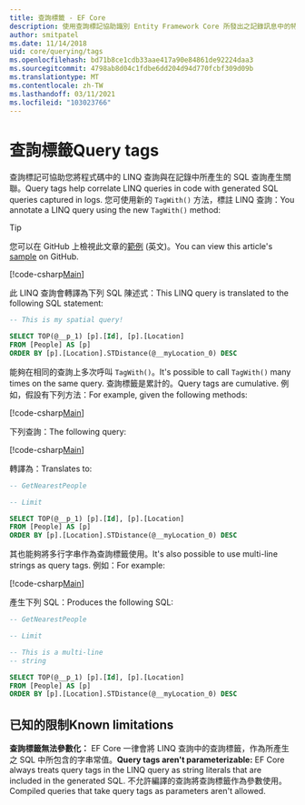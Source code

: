 ```yaml
---
title: 查詢標籤 - EF Core
description: 使用查詢標記協助識別 Entity Framework Core 所發出之記錄訊息中的特定查詢
author: smitpatel
ms.date: 11/14/2018
uid: core/querying/tags
ms.openlocfilehash: bd71b8ce1cdb33aae417a90e84861de92224daa3
ms.sourcegitcommit: 4798ab8d04c1fdbe6dd204d94d770fcbf309d09b
ms.translationtype: MT
ms.contentlocale: zh-TW
ms.lasthandoff: 03/11/2021
ms.locfileid: "103023766"
---
```

# <a name="query-tags"></a><span data-ttu-id="ab6c3-103">查詢標籤</span><span class="sxs-lookup"><span data-stu-id="ab6c3-103">Query tags</span></span>

<span data-ttu-id="ab6c3-104">查詢標記可協助您將程式碼中的 LINQ 查詢與在記錄中所產生的 SQL 查詢產生關聯。</span><span class="sxs-lookup"><span data-stu-id="ab6c3-104">Query tags help correlate LINQ queries in code with generated SQL queries captured in logs.</span></span>
<span data-ttu-id="ab6c3-105">您可使用新的 `TagWith()` 方法，標註 LINQ 查詢：</span><span class="sxs-lookup"><span data-stu-id="ab6c3-105">You annotate a LINQ query using the new `TagWith()` method:</span></span>

> [!TIP]
> <span data-ttu-id="ab6c3-106">您可以在 GitHub 上檢視此文章的[範例](https://github.com/dotnet/EntityFramework.Docs/tree/main/samples/core/Querying/Tags) \(英文\)。</span><span class="sxs-lookup"><span data-stu-id="ab6c3-106">You can view this article's [sample](https://github.com/dotnet/EntityFramework.Docs/tree/main/samples/core/Querying/Tags) on GitHub.</span></span>

[!code-csharp[Main](../../../samples/core/Querying/Tags/Program.cs#BasicQueryTag)]

<span data-ttu-id="ab6c3-107">此 LINQ 查詢會轉譯為下列 SQL 陳述式：</span><span class="sxs-lookup"><span data-stu-id="ab6c3-107">This LINQ query is translated to the following SQL statement:</span></span>

```sql
-- This is my spatial query!

SELECT TOP(@__p_1) [p].[Id], [p].[Location]
FROM [People] AS [p]
ORDER BY [p].[Location].STDistance(@__myLocation_0) DESC
```

<span data-ttu-id="ab6c3-108">能夠在相同的查詢上多次呼叫 `TagWith()`。</span><span class="sxs-lookup"><span data-stu-id="ab6c3-108">It's possible to call `TagWith()` many times on the same query.</span></span>
<span data-ttu-id="ab6c3-109">查詢標籤是累計的。</span><span class="sxs-lookup"><span data-stu-id="ab6c3-109">Query tags are cumulative.</span></span>
<span data-ttu-id="ab6c3-110">例如，假設有下列方法：</span><span class="sxs-lookup"><span data-stu-id="ab6c3-110">For example, given the following methods:</span></span>

[!code-csharp[Main](../../../samples/core/Querying/Tags/Program.cs#QueryableMethods)]

<span data-ttu-id="ab6c3-111">下列查詢：</span><span class="sxs-lookup"><span data-stu-id="ab6c3-111">The following query:</span></span>

[!code-csharp[Main](../../../samples/core/Querying/Tags/Program.cs#ChainedQueryTags)]

<span data-ttu-id="ab6c3-112">轉譯為：</span><span class="sxs-lookup"><span data-stu-id="ab6c3-112">Translates to:</span></span>

```sql
-- GetNearestPeople

-- Limit

SELECT TOP(@__p_1) [p].[Id], [p].[Location]
FROM [People] AS [p]
ORDER BY [p].[Location].STDistance(@__myLocation_0) DESC
```

<span data-ttu-id="ab6c3-113">其也能夠將多行字串作為查詢標籤使用。</span><span class="sxs-lookup"><span data-stu-id="ab6c3-113">It's also possible to use multi-line strings as query tags.</span></span>
<span data-ttu-id="ab6c3-114">例如：</span><span class="sxs-lookup"><span data-stu-id="ab6c3-114">For example:</span></span>

[!code-csharp[Main](../../../samples/core/Querying/Tags/Program.cs#MultilineQueryTag)]

<span data-ttu-id="ab6c3-115">產生下列 SQL：</span><span class="sxs-lookup"><span data-stu-id="ab6c3-115">Produces the following SQL:</span></span>

```sql
-- GetNearestPeople

-- Limit

-- This is a multi-line
-- string

SELECT TOP(@__p_1) [p].[Id], [p].[Location]
FROM [People] AS [p]
ORDER BY [p].[Location].STDistance(@__myLocation_0) DESC
```

## <a name="known-limitations"></a><span data-ttu-id="ab6c3-116">已知的限制</span><span class="sxs-lookup"><span data-stu-id="ab6c3-116">Known limitations</span></span>

<span data-ttu-id="ab6c3-117">**查詢標籤無法參數化：** EF Core 一律會將 LINQ 查詢中的查詢標籤，作為所產生之 SQL 中所包含的字串常值。</span><span class="sxs-lookup"><span data-stu-id="ab6c3-117">**Query tags aren't parameterizable:** EF Core always treats query tags in the LINQ query as string literals that are included in the generated SQL.</span></span>
<span data-ttu-id="ab6c3-118">不允許編譯的查詢將查詢標籤作為參數使用。</span><span class="sxs-lookup"><span data-stu-id="ab6c3-118">Compiled queries that take query tags as parameters aren't allowed.</span></span>

